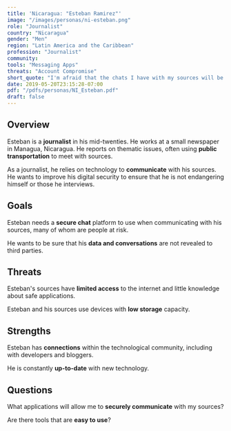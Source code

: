 ```yaml
---
title: 'Nicaragua: "Esteban Ramirez"'
image: "/images/personas/ni-esteban.png"
role: "Journalist"
country: "Nicaragua"
gender: "Men"
region: "Latin America and the Caribbean"
profession: "Journalist"
community:
tools: "Messaging Apps"
threats: "Account Compromise"
short_quote: "I'm afraid that the chats I have with my sources will be leaked"
date: 2019-05-20T23:15:28-07:00
pdf: "/pdfs/personas/NI_Esteban.pdf"
draft: false
---
```


## Overview

Esteban is a **journalist** in his mid-twenties. He works at a small newspaper in Managua, Nicaragua. He reports on thematic issues, often using **public transportation** to meet with sources.

As a journalist, he relies on technology to **communicate** with his sources. He wants to improve his digital security to ensure that he is not endangering himself or those he interviews.


## Goals

Esteban needs a **secure chat** platform to use when communicating with his sources, many of whom are people at risk.

He wants to be sure that his **data and conversations** are not revealed to third parties.


## Threats

Esteban's sources have **limited access** to the internet and little knowledge about safe applications.

Esteban and his sources use devices with **low storage** capacity.


## Strengths

Esteban has **connections** within the technological community, including with developers and bloggers.

He is constantly **up-to-date** with new technology.


## Questions

What applications will allow me to **securely communicate** with my sources?

Are there tools that are **easy to use**?

